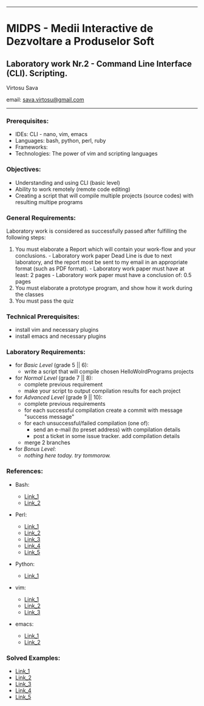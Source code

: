 *******************************************************************************
MIDPS - Medii Interactive de Dezvoltare a Produselor Soft
====
Laboratory work Nr.2 - Command Line Interface (CLI). Scripting.
----

Virtosu Sava

email: sava.virtosu@gmail.com
*******************************************************************************

### Prerequisites:
  - IDEs: CLI - nano, vim, emacs
  - Languages: bash, python, perl, ruby
  - Frameworks: 
  - Technologies: The power of vim and scripting languages

### Objectives: 
  - Understanding and using CLI (basic level)
  - Ability to work remotely (remote code editing)
  - Creating a script that will compile multiple projects (source codes) with resulting multipe programs

### General Requirements:
  Laboratory work is considered as successfully passed after fulfilling the following steps:
  
  1. You must elaborate a Report which will contain your work-flow and your conclusions.
    - Laboratory work paper Dead Line is due to next laboratory, and the report most be sent to my email in an appropriate format (such as PDF format). 
    - Laboratory work paper must have at least: 2 pages
    - Laboratory work paper must have a conclusion of: 0.5 pages
  2. You must elaborate a prototype program, and show how it work during the classes
  3. You must pass the quiz 

### Technical Prerequisites:
  - install vim and necessary plugins
  - install emacs and necessary plugins

### Laboratory Requirements:
  - for _Basic Level_ (grade 5 || 6):
    - write a script that will compile chosen HelloWolrdPrograms projects
  - for _Normal Level_ (grade 7 || 8):
    - complete previous requirement
    - make your script to output compilation results for each project
  - for _Advanced Level_ (grade 9 || 10):
    - complete previous requirements
    - for each successful compilation create a commit with message "success message"
    - for each unsuccessful/failed compilation (one of):
      - send an e-mail (to preset address) with compilation details
      - post a ticket in some issue tracker. add compilation details
    - merge 2 branches
  - for _Bonus Level_:
    - _nothing here today. try tommorow._

### References:
  - Bash:
    - [Link_1](http://mywiki.wooledge.org/BashGuide)
    - [Link_2](http://tldp.org/LDP/abs/html/)

  - Perl:
    - [Link_1](http://www.globalspin.com/thebook/)
    - [Link_2](http://www.perl.org/books/beginning-perl/)
    - [Link_3](http://www.extremeperl.org/bk/home)
    - [Link_4](http://www.greenteapress.com/perl/)
    - [Link_5](http://hop.perl.plover.com/book/)

  - Python:
    - [Link_1](http://packages.python.org/GitPython/0.3.1/tutorial.html)

  - vim:
    - [Link_1](http://www.derekwyatt.org/vim/vim-tutorial-videos/vim-novice-tutorial-videos/)
    - [Link_2](http://www.swaroopch.com/notes/Vim/)
    - [Link_3](http://vim.runpaint.org/toc/)

  - emacs:
    - [Link_1](http://www.gnu.org/software/emacs/manual/emacs.html)
    - [Link_2](http://www.gnu.org/software/emacs/emacs-lisp-intro/)

### Solved Examples:
  - [Link_1](http://stackoverflow.com/questions/89228/calling-an-external-command-in-python)
  - [Link_2](http://docs.python.org/2/library/commands.html)
  - [Link_3](http://packages.python.org/GitPython/0.3.1/tutorial.html)
  - [Link_4](http://stackoverflow.com/questions/2232/calling-bash-commands-from-ruby)
  - [Link_5](http://tech.natemurray.com/2007/03/ruby-shell-commands.html)
